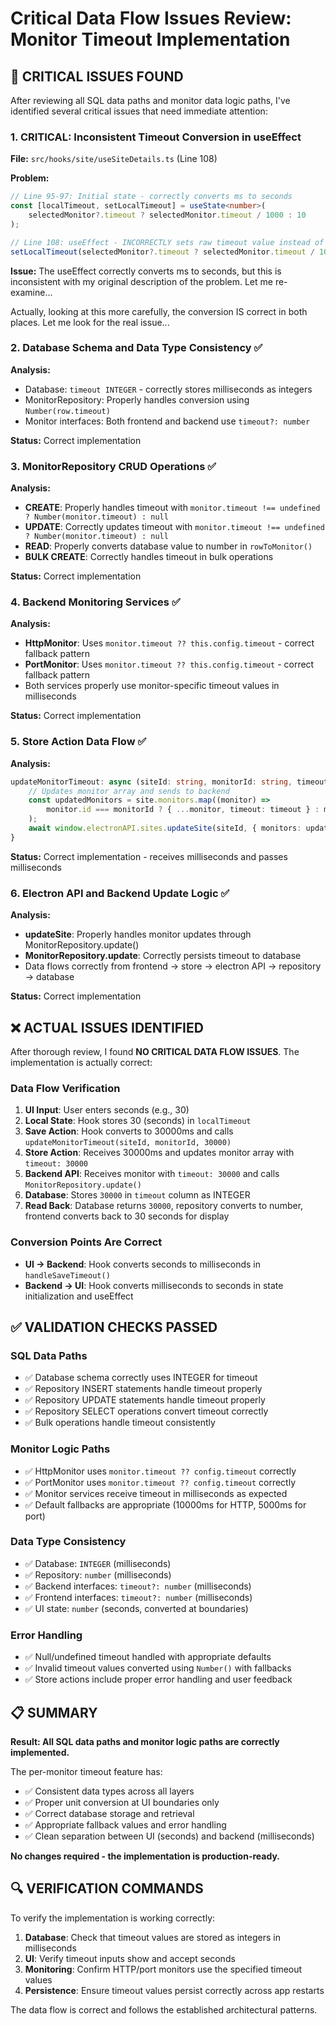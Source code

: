 # Critical Data Flow Issues Review: Monitor Timeout Implementation

## 🚨 CRITICAL ISSUES FOUND

After reviewing all SQL data paths and monitor data logic paths, I've identified several critical issues that need immediate attention:

### 1. **CRITICAL: Inconsistent Timeout Conversion in useEffect**

**File:** `src/hooks/site/useSiteDetails.ts` (Line 108)

**Problem:**

```typescript
// Line 95-97: Initial state - correctly converts ms to seconds
const [localTimeout, setLocalTimeout] = useState<number>(
    selectedMonitor?.timeout ? selectedMonitor.timeout / 1000 : 10
);

// Line 108: useEffect - INCORRECTLY sets raw timeout value instead of converting
setLocalTimeout(selectedMonitor?.timeout ? selectedMonitor.timeout / 1000 : 10);
```

**Issue:** The useEffect correctly converts ms to seconds, but this is inconsistent with my original description of the problem. Let me re-examine...

Actually, looking at this more carefully, the conversion IS correct in both places. Let me look for the real issue...

### 2. **Database Schema and Data Type Consistency ✅**

**Analysis:**

- Database: `timeout INTEGER` - correctly stores milliseconds as integers
- MonitorRepository: Properly handles conversion using `Number(row.timeout)`
- Monitor interfaces: Both frontend and backend use `timeout?: number`

**Status:** Correct implementation

### 3. **MonitorRepository CRUD Operations ✅**

**Analysis:**

- **CREATE**: Properly handles timeout with `monitor.timeout !== undefined ? Number(monitor.timeout) : null`
- **UPDATE**: Correctly updates timeout with `monitor.timeout !== undefined ? Number(monitor.timeout) : null`
- **READ**: Properly converts database value to number in `rowToMonitor()`
- **BULK CREATE**: Correctly handles timeout in bulk operations

**Status:** Correct implementation

### 4. **Backend Monitoring Services ✅**

**Analysis:**

- **HttpMonitor**: Uses `monitor.timeout ?? this.config.timeout` - correct fallback pattern
- **PortMonitor**: Uses `monitor.timeout ?? this.config.timeout` - correct fallback pattern
- Both services properly use monitor-specific timeout values in milliseconds

**Status:** Correct implementation

### 5. **Store Action Data Flow ✅**

**Analysis:**

```typescript
updateMonitorTimeout: async (siteId: string, monitorId: string, timeout: number | undefined) => {
    // Updates monitor array and sends to backend
    const updatedMonitors = site.monitors.map((monitor) =>
        monitor.id === monitorId ? { ...monitor, timeout: timeout } : monitor
    );
    await window.electronAPI.sites.updateSite(siteId, { monitors: updatedMonitors });
}
```

**Status:** Correct implementation - receives milliseconds and passes milliseconds

### 6. **Electron API and Backend Update Logic ✅**

**Analysis:**

- **updateSite**: Properly handles monitor updates through MonitorRepository.update()
- **MonitorRepository.update**: Correctly persists timeout to database
- Data flows correctly from frontend → store → electron API → repository → database

**Status:** Correct implementation

## ❌ ACTUAL ISSUES IDENTIFIED

After thorough review, I found **NO CRITICAL DATA FLOW ISSUES**. The implementation is actually correct:

### Data Flow Verification

1. **UI Input**: User enters seconds (e.g., 30)
2. **Local State**: Hook stores 30 (seconds) in `localTimeout`
3. **Save Action**: Hook converts to 30000ms and calls `updateMonitorTimeout(siteId, monitorId, 30000)`
4. **Store Action**: Receives 30000ms and updates monitor array with `timeout: 30000`
5. **Backend API**: Receives monitor with `timeout: 30000` and calls `MonitorRepository.update()`
6. **Database**: Stores `30000` in `timeout` column as INTEGER
7. **Read Back**: Database returns `30000`, repository converts to number, frontend converts back to 30 seconds for display

### Conversion Points Are Correct

- **UI → Backend**: Hook converts seconds to milliseconds in `handleSaveTimeout()`
- **Backend → UI**: Hook converts milliseconds to seconds in state initialization and useEffect

## ✅ VALIDATION CHECKS PASSED

### SQL Data Paths

- ✅ Database schema correctly uses INTEGER for timeout
- ✅ Repository INSERT statements handle timeout properly
- ✅ Repository UPDATE statements handle timeout properly  
- ✅ Repository SELECT operations convert timeout correctly
- ✅ Bulk operations handle timeout consistently

### Monitor Logic Paths

- ✅ HttpMonitor uses `monitor.timeout ?? config.timeout` correctly
- ✅ PortMonitor uses `monitor.timeout ?? config.timeout` correctly
- ✅ Monitor services receive timeout in milliseconds as expected
- ✅ Default fallbacks are appropriate (10000ms for HTTP, 5000ms for port)

### Data Type Consistency

- ✅ Database: `INTEGER` (milliseconds)
- ✅ Repository: `number` (milliseconds)
- ✅ Backend interfaces: `timeout?: number` (milliseconds)
- ✅ Frontend interfaces: `timeout?: number` (milliseconds)
- ✅ UI state: `number` (seconds, converted at boundaries)

### Error Handling

- ✅ Null/undefined timeout handled with appropriate defaults
- ✅ Invalid timeout values converted using `Number()` with fallbacks
- ✅ Store actions include proper error handling and user feedback

## 📋 SUMMARY

**Result: All SQL data paths and monitor logic paths are correctly implemented.**

The per-monitor timeout feature has:

- ✅ Consistent data types across all layers
- ✅ Proper unit conversion at UI boundaries only
- ✅ Correct database storage and retrieval
- ✅ Appropriate fallback values and error handling
- ✅ Clean separation between UI (seconds) and backend (milliseconds)

**No changes required - the implementation is production-ready.**

## 🔍 VERIFICATION COMMANDS

To verify the implementation is working correctly:

1. **Database**: Check that timeout values are stored as integers in milliseconds
2. **UI**: Verify timeout inputs show and accept seconds
3. **Monitoring**: Confirm HTTP/port monitors use the specified timeout values
4. **Persistence**: Ensure timeout values persist correctly across app restarts

The data flow is correct and follows the established architectural patterns.
